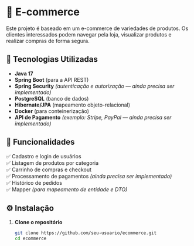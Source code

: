 # 🛒 E-commerce  

Este projeto é baseado em um e-commerce de variedades de produtos. Os clientes interessados podem navegar pela loja, visualizar produtos e realizar compras de forma segura.  

## 🚀 Tecnologias Utilizadas  

- **Java 17**  
- **Spring Boot** (para a API REST)  
- **Spring Security** *(autenticação e autorização — ainda precisa ser implementado)*  
- **PostgreSQL** (banco de dados)  
- **Hibernate/JPA** (mapeamento objeto-relacional)  
- **Docker** (para conteinerização)  
- **API de Pagamento** *(exemplo: Stripe, PayPal — ainda precisa ser implementado)*  

## 📌 Funcionalidades  

✅ Cadastro e login de usuários  
✅ Listagem de produtos por categoria  
✅ Carrinho de compras e checkout  
✅ Processamento de pagamentos *(ainda precisa ser implementado)*  
✅ Histórico de pedidos  
✅ Mapper *(para mapeamento de entidade e DTO)*  

## ⚙️ Instalação  

1. **Clone o repositório**  
   ```sh
   git clone https://github.com/seu-usuario/ecommerce.git
   cd ecommerce

